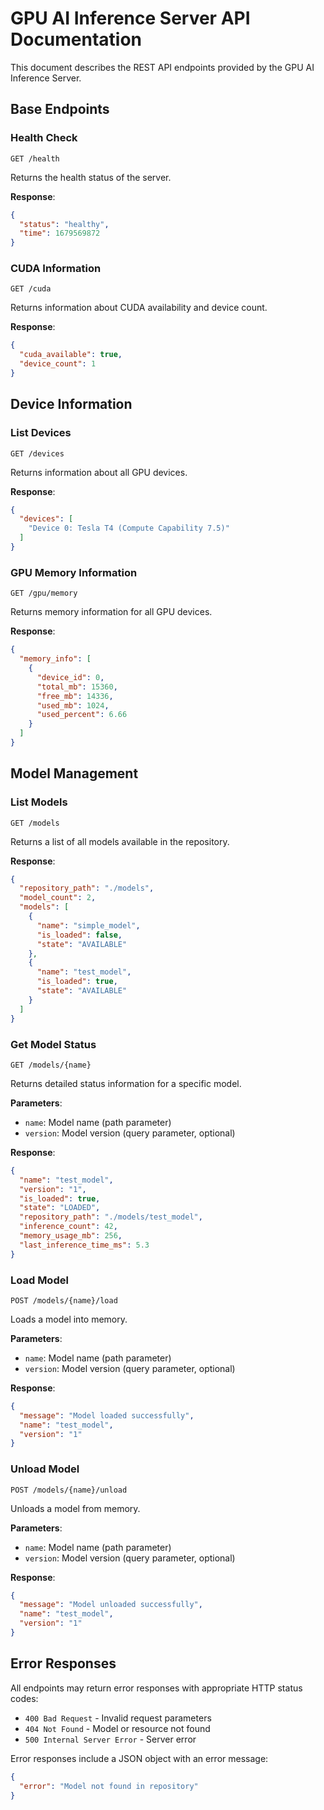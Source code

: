 # GPU AI Inference Server API Documentation

This document describes the REST API endpoints provided by the GPU AI Inference Server.

## Base Endpoints

### Health Check
```
GET /health
```

Returns the health status of the server.

**Response**:
```json
{
  "status": "healthy",
  "time": 1679569872
}
```

### CUDA Information
```
GET /cuda
```

Returns information about CUDA availability and device count.

**Response**:
```json
{
  "cuda_available": true,
  "device_count": 1
}
```

## Device Information

### List Devices
```
GET /devices
```

Returns information about all GPU devices.

**Response**:
```json
{
  "devices": [
    "Device 0: Tesla T4 (Compute Capability 7.5)"
  ]
}
```

### GPU Memory Information
```
GET /gpu/memory
```

Returns memory information for all GPU devices.

**Response**:
```json
{
  "memory_info": [
    {
      "device_id": 0,
      "total_mb": 15360,
      "free_mb": 14336,
      "used_mb": 1024,
      "used_percent": 6.66
    }
  ]
}
```

## Model Management

### List Models
```
GET /models
```

Returns a list of all models available in the repository.

**Response**:
```json
{
  "repository_path": "./models",
  "model_count": 2,
  "models": [
    {
      "name": "simple_model",
      "is_loaded": false,
      "state": "AVAILABLE"
    },
    {
      "name": "test_model",
      "is_loaded": true,
      "state": "AVAILABLE"
    }
  ]
}
```

### Get Model Status
```
GET /models/{name}
```

Returns detailed status information for a specific model.

**Parameters**:
- `name`: Model name (path parameter)
- `version`: Model version (query parameter, optional)

**Response**:
```json
{
  "name": "test_model",
  "version": "1",
  "is_loaded": true,
  "state": "LOADED",
  "repository_path": "./models/test_model",
  "inference_count": 42,
  "memory_usage_mb": 256,
  "last_inference_time_ms": 5.3
}
```

### Load Model
```
POST /models/{name}/load
```

Loads a model into memory.

**Parameters**:
- `name`: Model name (path parameter)
- `version`: Model version (query parameter, optional)

**Response**:
```json
{
  "message": "Model loaded successfully",
  "name": "test_model",
  "version": "1"
}
```

### Unload Model
```
POST /models/{name}/unload
```

Unloads a model from memory.

**Parameters**:
- `name`: Model name (path parameter)
- `version`: Model version (query parameter, optional)

**Response**:
```json
{
  "message": "Model unloaded successfully",
  "name": "test_model",
  "version": "1"
}
```

## Error Responses

All endpoints may return error responses with appropriate HTTP status codes:

- `400 Bad Request` - Invalid request parameters
- `404 Not Found` - Model or resource not found
- `500 Internal Server Error` - Server error

Error responses include a JSON object with an error message:

```json
{
  "error": "Model not found in repository"
}
```